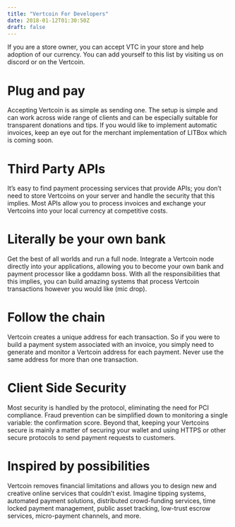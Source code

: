 ```yaml
---
title: "Vertcoin For Developers"
date: 2018-01-12T01:30:50Z
draft: false
---
```


If you are a store owner, you can accept VTC in your store and help adoption of our currency. You can add yourself to this list by visiting us on discord or on the Vertcoin.

# Plug and pay

Accepting Vertcoin is as simple as sending one. The setup is simple and can work across wide range of clients and can be especially suitable for transparent donations and tips. If you would like to implement automatic invoices, keep an eye out for the merchant implementation of LITBox which is coming soon.  


# Third Party APIs

It’s easy to find payment processing services that provide APIs; you don’t need to store Vertcoins on your server and handle the security that this implies. Most APIs allow you to process invoices and exchange your Vertcoins into your local currency at competitive costs.


# Literally be your own bank

Get the best of all worlds and run a full node. Integrate a Vertcoin node directly into your applications, allowing you to become your own bank and payment processor like a goddamn boss. With all the responsibilities that this implies, you can build amazing systems that process Vertcoin transactions however you would like (mic drop).


# Follow the chain

Vertcoin creates a unique address for each transaction. So if you were to build a payment system associated with an invoice, you simply need to generate and monitor a Vertcoin address for each payment. Never use the same address for more than one transaction.


# Client Side Security

Most security is handled by the protocol, eliminating the need for PCI compliance. Fraud prevention can be simplified down to monitoring a single variable: the confirmation score. 
Beyond that, keeping your Vertcoins secure is mainly a matter of securing your wallet and using HTTPS or other secure protocols to send payment requests to customers.


# Inspired by possibilities

Vertcoin removes financial limitations and allows you to design new and creative online services that couldn’t exist. Imagine tipping systems, automated payment solutions, distributed crowd-funding services, time locked payment management, public asset tracking, low-trust escrow services, micro-payment channels, and more.
